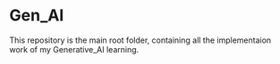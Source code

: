 # Gen_AI
This repository is the main root folder, containing all the implementaion work of my Generative_AI learning.
